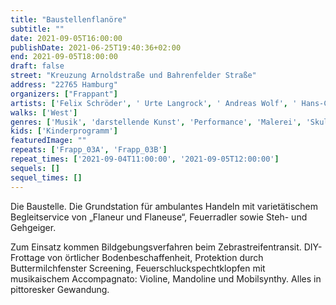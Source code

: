 ```yaml
---
title: "Baustellenflanöre"
subtitle: ""
date: 2021-09-05T16:00:00
publishDate: 2021-06-25T19:40:36+02:00
end: 2021-09-05T18:00:00
draft: false
street: "Kreuzung Arnoldstraße und Bahrenfelder Straße"
address: "22765 Hamburg"
organizers: ["Frappant"]
artists: ['Felix Schröder', ' Urte Langrock', ' Andreas Wolf', ' Hans-Christian Jaernecke', ' Robert Helbig']
walks: ['West']
genres: ['Musik', 'darstellende Kunst', 'Performance', 'Malerei', 'Skulptur']
kids: ['Kinderprogramm']
featuredImage: ""
repeats: ['Frapp_03A', 'Frapp_03B']
repeat_times: ['2021-09-04T11:00:00', '2021-09-05T12:00:00']
sequels: []
sequel_times: []
---
```


Die Baustelle. Die Grundstation für ambulantes Handeln mit varietätischem Begleitservice von „Flaneur und Flaneuse“,  Feuerradler sowie Steh- und Gehgeiger.

Zum Einsatz kommen Bildgebungsverfahren beim Zebrastreifentransit. DIY- Frottage von örtlicher Bodenbeschaffenheit, Protektion durch Buttermilchfenster Screening, Feuerschluckspechtklopfen mit musikaischem Accompagnato: Violine, Mandoline und Mobilsynthy. Alles in pittoresker Gewandung.

